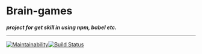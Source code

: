 # Brain-games #

***project for get skill in using npm, babel etc.***

---

[![Maintainability](https://api.codeclimate.com/v1/badges/a99a88d28ad37a79dbf6/maintainability)](https://codeclimate.com/github/codeclimate/codeclimate/maintainability)[![Build Status](https://travis-ci.com/BlackChaose/backend-project-lvl1.svg?branch=master)](https://travis-ci.com/BlackChaose/backend-project-lvl1)

